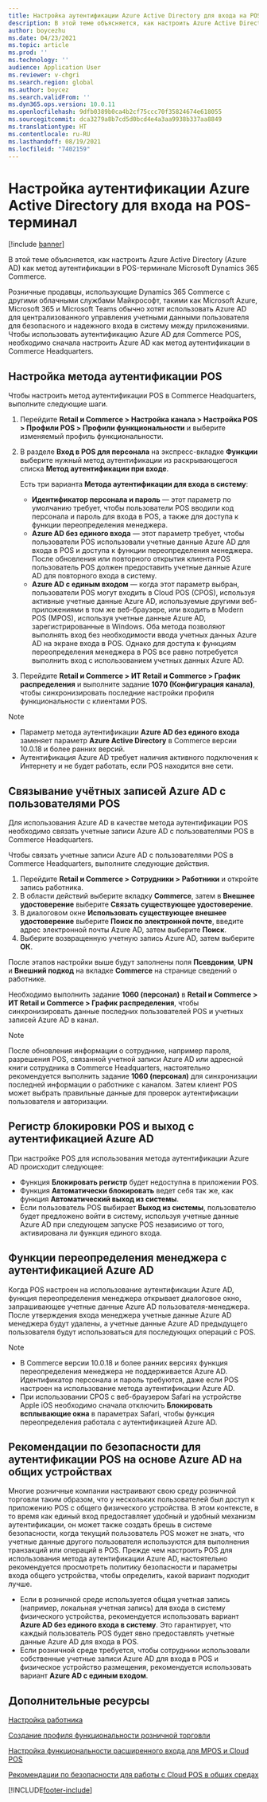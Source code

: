 ```yaml
---
title: Настройка аутентификации Azure Active Directory для входа на POS-терминал
description: В этой теме объясняется, как настроить Azure Active Directory как метод аутентификации в POS-терминале Microsoft Dynamics 365 Commerce.
author: boycezhu
ms.date: 04/23/2021
ms.topic: article
ms.prod: ''
ms.technology: ''
audience: Application User
ms.reviewer: v-chgri
ms.search.region: global
ms.author: boycez
ms.search.validFrom: ''
ms.dyn365.ops.version: 10.0.11
ms.openlocfilehash: 9dfb0389b0ca4b2cf75ccc70f35824674e618055
ms.sourcegitcommit: dca3279a8b7cd5d0bcd4e4a3aa9938b337aa8849
ms.translationtype: HT
ms.contentlocale: ru-RU
ms.lasthandoff: 08/19/2021
ms.locfileid: "7402159"
---
```

# <a name="configure-azure-active-directory-authentication-for-pos-sign-in"></a>Настройка аутентификации Azure Active Directory для входа на POS-терминал

[!include [banner](includes/banner.md)]

В этой теме объясняется, как настроить Azure Active Directory (Azure AD) как метод аутентификации в POS-терминале Microsoft Dynamics 365 Commerce.

Розничные продавцы, использующие Dynamics 365 Commerce с другими облачными службами Майкрософт, такими как Microsoft Azure, Microsoft 365 и Microsoft Teams обычно хотят использовать Azure AD для централизованного управления учетными данными пользователя для безопасного и надежного входа в систему между приложениями. Чтобы использовать аутентификацию Azure AD для Commerce POS, необходимо сначала настроить Azure AD как метод аутентификации в Commerce Headquarters.

## <a name="configure-pos-authentication-method"></a>Настройка метода аутентификации POS

Чтобы настроить метод аутентификации POS в Commerce Headquarters, выполните следующие шаги.
    
1. Перейдите **Retail и Commerce \> Настройка канала \> Настройка POS \> Профили POS \> Профили функциональности** и выберите изменяемый профиль функциональности.
1. В разделе **Вход в POS для персонала** на экспресс-вкладке **Функции** выберите нужный метод аутентификации из раскрывающегося списка **Метод аутентификации при входе**.

    Есть три варианта **Метода аутентификации для входа в систему**:
    
    - **Идентификатор персонала и пароль** — этот параметр по умолчанию требует, чтобы пользователи POS вводили код персонала и пароль для входа в POS, а также для доступа к функции переопределения менеджера.
    - **Azure AD без единого входа** — этот параметр требует, чтобы пользователи POS использовали учетные данные Azure AD для входа в POS и доступа к функции переопределения менеджера. После обновления или повторного открытия клиента POS пользователь POS должен предоставить учетные данные Azure AD для повторного входа в систему.
    - **Azure AD с единым входом** — когда этот параметр выбран, пользователи POS могут входить в Cloud POS (CPOS), используя активные учетные данные Azure AD, используемые другими веб-приложениями в том же веб-браузере, или входить в Modern POS (MPOS), используя учетные данные Azure AD, зарегистрированные в Windows. Оба метода позволяют выполнять вход без необходимости ввода учетных данных Azure AD на экране входа в POS. Однако для доступа к функциям переопределения менеджера в POS все равно потребуется выполнить вход с использованием учетных данных Azure AD.

1. Перейдите **Retail и Commerce > ИТ Retail и Commerce > График распределения** и выполните задание **1070 (Конфигурация канала)**, чтобы синхронизировать последние настройки профиля функциональности с клиентами POS.

> [!NOTE]
> - Параметр метода аутентификации **Azure AD без единого входа** заменяет параметр **Azure Active Directory** в Commerce версии 10.0.18 и более ранних версий.
> - Аутентификация Azure AD требует наличия активного подключения к Интернету и не будет работать, если POS находится вне сети.

## <a name="associate-azure-ad-accounts-with-pos-users"></a>Связывание учётных записей Azure AD с пользователями POS

Для использования Azure AD в качестве метода аутентификации POS необходимо связать учетные записи Azure AD с пользователями POS в Commerce Headquarters. 

Чтобы связать учетные записи Azure AD с пользователями POS в Commerce Headquarters, выполните следующие действия.
    
1. Перейдите **Retail и Commerce > Сотрудники > Работники** и откройте запись работника.
1. В области действий выберите вкладку **Commerce**, затем в **Внешнее удостоверение** выберите **Связать существующее удостоверение**. 
1. В диалоговом окне **Использовать существующее внешнее удостоверение** выберите **Поиск по электронной почте**, введите адрес электронной почты Azure AD, затем выберите **Поиск**.
1. Выберите возвращенную учетную запись Azure AD, затем выберите **ОК**.

После этапов настройки выше будут заполнены поля **Псевдоним**, **UPN** и **Внешний подкод** на вкладке **Commerce** на странице сведений о работнике.

Необходимо выполнить задание **1060 (персонал)** в **Retail и Commerce > ИТ Retail и Commerce > График распределения**, чтобы синхронизировать данные последних пользователей POS и учетных записей Azure AD в канал.

> [!NOTE]
> После обновления информации о сотруднике, например пароля, разрешения POS, связанной учетной записи Azure AD или адресной книги сотрудника в Commerce Headquarters, настоятельно рекомендуется выполнить задание **1060 (персонал)** для синхронизации последней информации о работнике с каналом. Затем клиент POS может выбрать правильные данные для проверок аутентификации пользователя и авторизации.

## <a name="pos-lock-register-and-sign-out-with-azure-ad-authentication"></a>Регистр блокировки POS и выход с аутентификацией Azure AD

При настройке POS для использования метода аутентификации Azure AD происходит следующее:

- Функция **Блокировать регистр** будет недоступна в приложении POS. 
- Функция **Автоматически блокировать** ведет себя так же, как функция **Автоматический выход из системы**.
- Если пользователь POS выбирает **Выход из системы**, пользователю будет предложено войти в систему, используя учетные данные Azure AD при следующем запуске POS независимо от того, активирована ли функция единого входа.

## <a name="manager-override-functionality-with-azure-ad-authentication"></a>Функции переопределения менеджера с аутентификацией Azure AD

Когда POS настроен на использование аутентификации Azure AD, функция переопределения менеджера открывает диалоговое окно, запрашивающее учетные данные Azure AD пользователя-менеджера. После утверждения входа менеджера учетные данные Azure AD менеджера будут удалены, а учетные данные Azure AD предыдущего пользователя будут использоваться для последующих операций с POS.

> [!NOTE]
> - В Commerce версии 10.0.18 и более ранних версиях функция переопределения менеджера не поддерживается Azure AD. Идентификатор персонала и пароль требуются, даже если POS настроен на использование метода аутентификации Azure AD.
> - При использовании СPOS с веб-браузером Safari на устройстве Apple iOS необходимо сначала отключить **Блокировать всплывающие окна** в параметрах Safari, чтобы функция переопределения работала с аутентификацией Azure AD. 

## <a name="security-best-practices-for-azure-ad-based-pos-authentication-on-shared-devices"></a>Рекомендации по безопасности для аутентификации POS на основе Azure AD на общих устройствах

Многие розничные компании настраивают свою среду розничной торговли таким образом, что у нескольких пользователей был доступ к приложению POS с общего физического устройства. В этом контексте, в то время как единый вход предоставляет удобный и удобный механизм аутентификации, он может также создать брешь в системе безопасности, когда текущий пользователь POS может не знать, что учетные данные другого пользователя используются для выполнения транзакций или операций в POS. Прежде чем настроить POS для использования метода аутентификации Azure AD, настоятельно рекомендуется просмотреть политику безопасности и параметры входа общего устройства, чтобы определить, какой вариант подходит лучше.

- Если в розничной среде используется общая учетная запись (например, локальная учетная запись) для входа в систему физического устройства, рекомендуется использовать вариант **Azure AD без единого входа в систему**. Это гарантирует, что каждый пользователь POS будет явно предоставлять учетные данные Azure AD для входа в POS.
- Если розничной среде требуется, чтобы сотрудники использовали собственные учетные записи Azure AD для входа в POS и физическое устройство размещения, рекомендуется использовать вариант **Azure AD с единым входом**.

## <a name="additional-resources"></a>Дополнительные ресурсы

[Настройка работника](tasks/worker.md)

[Создание профиля функциональности розничной торговли](retail-functionality-profile.md)


[Настройка функциональности расширенного входа для MPOS и Cloud POS](extended-logon.md)

[Рекомендации по безопасности для работы с Cloud POS в общих средах](dev-itpro/secure-retail-cloud-pos.md)



[!INCLUDE[footer-include](../includes/footer-banner.md)]
